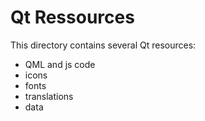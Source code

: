 # Qt Ressources

This directory contains several Qt resources:

* QML and js code
* icons
* fonts
* translations
* data
